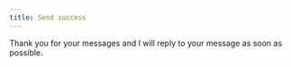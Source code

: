 ```yaml
---
title: Send success
---
```


Thank you for your messages and I will reply to your message as soon as possible.